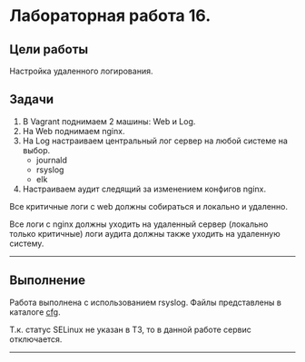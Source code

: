 # Лабораторная работа 16.

## Цели работы

Настройка удаленного логирования.

## Задачи

1. В Vagrant поднимаем 2 машины: Web и Log.
2. На Web поднимаем nginx.
3. На Log настраиваем центральный лог сервер на любой системе на выбор.
    - journald
    - rsyslog
    - elk
4. Настраиваем аудит следящий за изменением конфигов nginx.

Все критичные логи с web должны собираться и локально и удаленно.

Все логи с nginx должны уходить на удаленный сервер (локально только критичные) логи аудита должны также уходить на удаленную систему.

---

## Выполнение

Работа выполнена с использованием rsyslog. Файлы представлены в каталоге [cfg](./cfg).

Т.к. статус SELinux не указан в ТЗ, то в данной работе сервис отключается.

---
